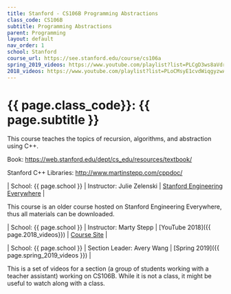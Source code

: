 ```yaml
---
title: Stanford - CS106B Programming Abstractions
class_code: CS106B
subtitle: Programming Abstractions
parent: Programming
layout: default
nav_order: 1
school: Stanford
course_url: https://see.stanford.edu/course/cs106a
spring_2019_videos: https://www.youtube.com/playlist?list=PLCgD3ws8aVdrugzrofJy__9IzO4EeBpgD
2018_videos: https://www.youtube.com/playlist?list=PLoCMsyE1cvdWiqgyzwAz_uGLSHsuYZlMX
---
```


# {{ page.class_code}}: {{ page.subtitle }}

This course teaches the topics of recursion, algorithms, and abstraction using C++.

Book: https://web.stanford.edu/dept/cs_edu/resources/textbook/

Stanford C++ Libraries: http://www.martinstepp.com/cppdoc/

| School: {{ page.school }} | Instructor: Julie Zelenski | [Stanford Engineering Everywhere](https://see.stanford.edu/Course/CS106B) | 

This course is an older course hosted on Stanford Engineering Everywhere, thus all materials can be downloaded.

| School: {{ page.school }} | Instructor: Marty Stepp | [YouTube 2018]({{ page.2018_videos}}) | [Course Site](https://web.archive.org/web/20180214133655/http://web.stanford.edu:80/class/cs106b/) |

| School: {{ page.school }} | Section Leader: Avery Wang | [Spring 2019]({{ page.spring_2019_videos }}) |

This is a set of videos for a section (a group of students working with a teacher assistant) working on CS106B. While it is not a class, it might be useful to watch along with a class.
